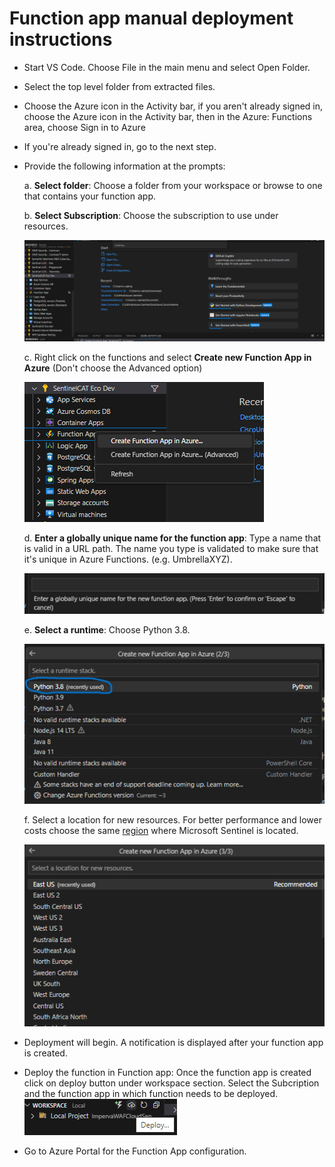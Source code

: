 # Function app manual deployment instructions 

- Start VS Code. Choose File in the main menu and select Open Folder.

- Select the top level folder from extracted files.

- Choose the Azure icon in the Activity bar, if you aren't already signed in, choose the Azure icon in the Activity bar, then in the Azure: Functions area, choose Sign in to Azure

- If you're already signed in, go to the next step.

- Provide the following information at the prompts:

	a. **Select folder**: Choose a folder from your workspace or browse to one that contains your function app.

	b. **Select Subscription**: Choose the subscription to use under resources.
	
	![Select Subscription](https://github.com/Azure/Azure-Sentinel/blob/master/DataConnectors/Images/subscription.png)

	c. Right click on the functions and select **Create new Function App in Azure** (Don't choose the Advanced option)

	![Create new Function App in Azure](https://github.com/Azure/Azure-Sentinel/blob/master/DataConnectors/Images/CreatenewFunctionApp.png)

	d. **Enter a globally unique name for the function app**: Type a name that is valid in a URL path. The name you type is validated to make sure that it's unique in Azure Functions. (e.g. UmbrellaXYZ).
	
	![Enter a globally unique name](https://github.com/Azure/Azure-Sentinel/blob/master/DataConnectors/Images/globallyuniquename.png)

	e. **Select a runtime**: Choose Python 3.8.

	![Select a runtime](https://github.com/Azure/Azure-Sentinel/blob/master/DataConnectors/Images/Selectaruntime.png)

	f. Select a location for new resources. For better performance and lower costs choose the same [region](https://azure.microsoft.com/regions/) where Microsoft Sentinel is located.

	![Select a location for new resources](https://github.com/Azure/Azure-Sentinel/blob/master/DataConnectors/Images/Selectalocation.png)

- Deployment will begin. A notification is displayed after your function app is created.

- Deploy the function in Function app: Once the function app is created click on deploy button under workspace section. Select the Subcription and the function app in which function needs to be deployed.
![Deploy the function in Function app](https://github.com/Azure/Azure-Sentinel/blob/master/DataConnectors/Images/Deploythefunction.png)

- Go to Azure Portal for the Function App configuration. 
